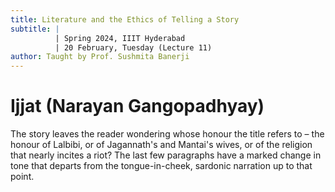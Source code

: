 ```yaml
---
title: Literature and the Ethics of Telling a Story
subtitle: |
          | Spring 2024, IIIT Hyderabad
          | 20 February, Tuesday (Lecture 11)
author: Taught by Prof. Sushmita Banerji
---
```


# Ijjat (Narayan Gangopadhyay)
The story leaves the reader wondering whose honour the title refers to – the honour of Lalbibi, or of Jagannath's and Mantai's wives, or of the religion that nearly incites a riot? The last few paragraphs have a marked change in tone that departs from the tongue-in-cheek, sardonic narration up to that point.